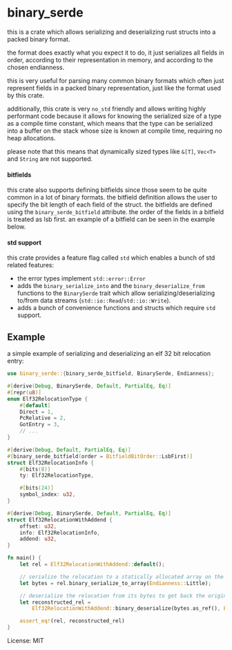 # binary_serde

this is a crate which allows serializing and deserializing rust structs into a packed binary format.

the format does exactly what you expect it to do, it just serializes all fields in order,
according to their representation in memory, and according to the chosen endianness.

this is very useful for parsing many common binary formats which often just represent fields in a packed binary representation,
just like the format used by this crate.

additionally, this crate is very `no_std` friendly and allows writing highly performant code because it allows for knowing
the serialized size of a type as a compile time constant, which means that the type can be serialized into a buffer on
the stack whose size is known at compile time, requiring no heap allocations.

please note that this means that dynamically sized types like `&[T]`, `Vec<T>` and `String` are not supported.

#### bitfields

this crate also supports defining bitfields since those seem to be quite common in a lot of binary formats.
the bitfield definition allows the user to specify the bit length of each field of the struct.
the bitfields are defined using the `binary_serde_bitfield` attribute.
the order of the fields in a bitfield is treated as lsb first.
an example of a bitfield can be seen in the example below.

#### std support

this crate provides a feature flag called `std` which enables a bunch of std related features:
- the error types implement `std::error::Error`
- adds the `binary_serialize_into` and the `binary_deserialize_from` functions to the `BinarySerde` trait which allow
  serializing/deserializing to/from data streams (`std::io::Read`/`std::io::Write`).
- adds a bunch of convenience functions and structs which require `std` support.

## Example
a simple example of serializing and deserializing an elf 32 bit relocation entry:
```rust
use binary_serde::{binary_serde_bitfield, BinarySerde, Endianness};

#[derive(Debug, BinarySerde, Default, PartialEq, Eq)]
#[repr(u8)]
enum Elf32RelocationType {
    #[default]
    Direct = 1,
    PcRelative = 2,
    GotEntry = 3,
    // ...
}

#[derive(Debug, Default, PartialEq, Eq)]
#[binary_serde_bitfield(order = BitfieldBitOrder::LsbFirst)]
struct Elf32RelocationInfo {
    #[bits(8)]
    ty: Elf32RelocationType,

    #[bits(24)]
    symbol_index: u32,
}

#[derive(Debug, BinarySerde, Default, PartialEq, Eq)]
struct Elf32RelocationWithAddend {
    offset: u32,
    info: Elf32RelocationInfo,
    addend: u32,
}

fn main() {
    let rel = Elf32RelocationWithAddend::default();

    // serialize the relocation to a statically allocated array on the stack
    let bytes = rel.binary_serialize_to_array(Endianness::Little);

    // deserialize the relocation from its bytes to get back the original value
    let reconstructed_rel =
        Elf32RelocationWithAddend::binary_deserialize(bytes.as_ref(), Endianness::Little).unwrap();

    assert_eq!(rel, reconstructed_rel)
}
```

License: MIT
